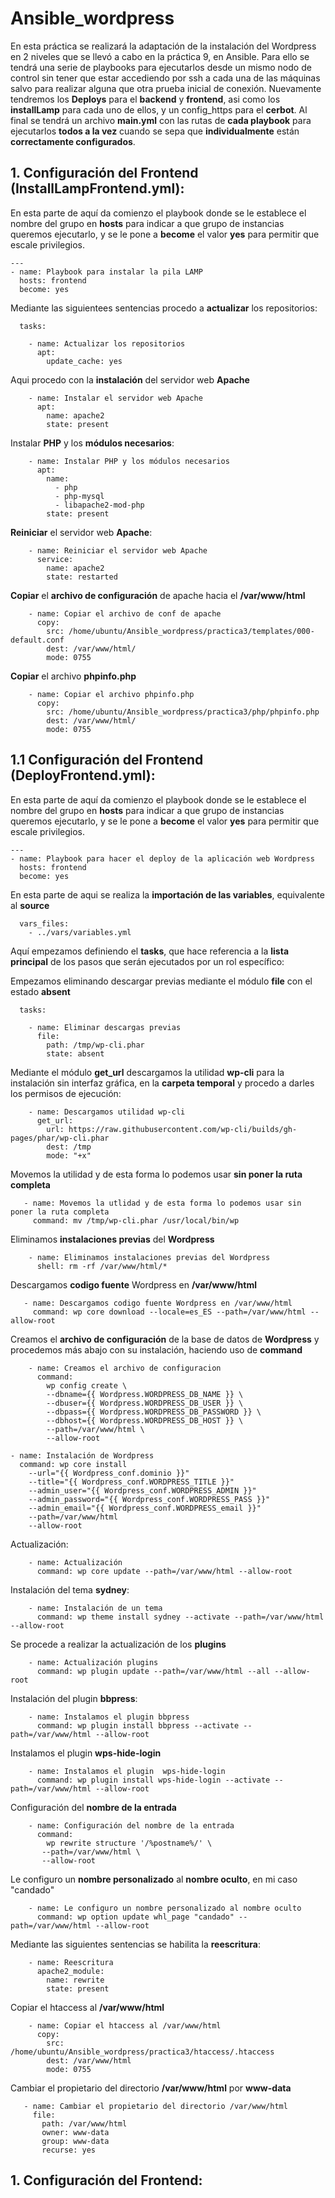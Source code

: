 # Ansible_wordpress

En esta práctica se realizará la adaptación de la instalación del Wordpress en 2 niveles que se llevó a cabo en la práctica 9, en Ansible.
Para ello se tendrá una serie de playbooks para ejecutarlos desde un mismo nodo de control sin tener que estar accediendo por ssh a cada una de las máquinas salvo
para realizar alguna que otra prueba inicial de conexión. Nuevamente tendremos los **Deploys** para el **backend** y **frontend**, asi como los **installLamp** para cada uno de ellos, y un config_https para el **cerbot**. Al final se tendrá un archivo **main.yml** con las rutas de **cada playbook** para ejecutarlos **todos a la vez** cuando se sepa que **individualmente** están **correctamente configurados**.

## 1. Configuración del Frontend (InstallLampFrontend.yml):

En esta parte de aquí da comienzo el playbook donde se le establece el nombre del grupo en **hosts** para indicar a que grupo de instancias queremos ejecutarlo,
y se le pone a **become** el valor **yes** para permitir que escale privilegios.

```
---
- name: Playbook para instalar la pila LAMP
  hosts: frontend
  become: yes
```
Mediante las siguientees sentencias procedo a **actualizar** los repositorios:
```
  tasks:

    - name: Actualizar los repositorios
      apt:
        update_cache: yes
```
Aqui procedo con la **instalación** del servidor web **Apache**
```
    - name: Instalar el servidor web Apache
      apt:
        name: apache2
        state: present
```
Instalar **PHP** y los **módulos necesarios**:
```
    - name: Instalar PHP y los módulos necesarios
      apt: 
        name:
          - php
          - php-mysql
          - libapache2-mod-php
        state: present
```
**Reiniciar** el servidor web **Apache**:

```
    - name: Reiniciar el servidor web Apache
      service:
        name: apache2
        state: restarted
```
**Copiar** el **archivo de configuración** de apache hacia el **/var/www/html**
```
    - name: Copiar el archivo de conf de apache
      copy:
        src: /home/ubuntu/Ansible_wordpress/practica3/templates/000-default.conf
        dest: /var/www/html/
        mode: 0755
```
**Copiar** el archivo **phpinfo.php**
```   
    - name: Copiar el archivo phpinfo.php
      copy:
        src: /home/ubuntu/Ansible_wordpress/practica3/php/phpinfo.php
        dest: /var/www/html/
        mode: 0755
```
## 1.1 Configuración del Frontend (DeployFrontend.yml):

En esta parte de aquí da comienzo el playbook donde se le establece el nombre del grupo en **hosts** para indicar a que grupo de instancias queremos ejecutarlo,
y se le pone a **become** el valor **yes** para permitir que escale privilegios.
```
---
- name: Playbook para hacer el deploy de la aplicación web Wordpress
  hosts: frontend
  become: yes
```
En esta parte de aqui se realiza la **importación de las variables**, equivalente al **source**

```
  vars_files:
    - ../vars/variables.yml
```

Aquí empezamos definiendo el **tasks**, que hace referencia a la **lista principal** de los pasos que serán ejecutados por un rol específico:

Empezamos eliminando descargar previas mediante el módulo **file** con el estado **absent**

```
  tasks:

    - name: Eliminar descargas previas
      file:
        path: /tmp/wp-cli.phar 
        state: absent
 ```
Mediante el módulo **get_url** descargamos la utilidad **wp-cli** para la instalación sin interfaz gráfica, en la **carpeta temporal** y procedo a darles los permisos de ejecución:

```
    - name: Descargamos utilidad wp-cli
      get_url:
        url: https://raw.githubusercontent.com/wp-cli/builds/gh-pages/phar/wp-cli.phar
        dest: /tmp
        mode: "+x"
 ```
Movemos la utilidad y de esta forma lo podemos usar **sin poner la ruta completa**
 ```
    - name: Movemos la utlidad y de esta forma lo podemos usar sin poner la ruta completa
      command: mv /tmp/wp-cli.phar /usr/local/bin/wp
```
Eliminamos **instalaciones previas** del **Wordpress**
```  
    - name: Eliminamos instalaciones previas del Wordpress
      shell: rm -rf /var/www/html/*
 ```
Descargamos **codigo fuente** Wordpress en **/var/www/html**
 ```
    - name: Descargamos codigo fuente Wordpress en /var/www/html
      command: wp core download --locale=es_ES --path=/var/www/html --allow-root
  ```
Creamos el **archivo de configuración** de la base de datos de **Wordpress** y procedemos más abajo con su instalación, haciendo uso de **command**
```
    - name: Creamos el archivo de configuracion
      command: 
        wp config create \
        --dbname={{ Wordpress.WORDPRESS_DB_NAME }} \
        --dbuser={{ Wordpress.WORDPRESS_DB_USER }} \
        --dbpass={{ Wordpress.WORDPRESS_DB_PASSWORD }} \
        --dbhost={{ Wordpress.WORDPRESS_DB_HOST }} \
        --path=/var/www/html \
        --allow-root
```

    - name: Instalación de Wordpress
      command: wp core install 
        --url="{{ Wordpress_conf.dominio }}" 
        --title="{{ Wordpress_conf.WORDPRESS_TITLE }}" 
        --admin_user="{{ Wordpress_conf.WORDPRESS_ADMIN }}"
        --admin_password="{{ Wordpress_conf.WORDPRESS_PASS }}" 
        --admin_email="{{ Wordpress_conf.WORDPRESS_email }}"
        --path=/var/www/html 
        --allow-root
 
 Actualización:
```
    - name: Actualización
      command: wp core update --path=/var/www/html --allow-root

```
Instalación del tema **sydney**:
```
    - name: Instalación de un tema
      command: wp theme install sydney --activate --path=/var/www/html --allow-root
```
Se procede a realizar la actualización de los **plugins**

```
    - name: Actualización plugins
      command: wp plugin update --path=/var/www/html --all --allow-root 
```
Instalación del plugin **bbpress**:
```
    - name: Instalamos el plugin bbpress
      command: wp plugin install bbpress --activate --path=/var/www/html --allow-root
```
Instalamos el plugin  **wps-hide-login**

```
    - name: Instalamos el plugin  wps-hide-login
      command: wp plugin install wps-hide-login --activate --path=/var/www/html --allow-root
```
Configuración del **nombre de la entrada**

```
    - name: Configuración del nombre de la entrada
      command: 
        wp rewrite structure '/%postname%/' \
       --path=/var/www/html \
       --allow-root
```
Le configuro un **nombre personalizado** al **nombre oculto**, en mi caso "candado"
```
    - name: Le configuro un nombre personalizado al nombre oculto
      command: wp option update whl_page "candado" --path=/var/www/html --allow-root
```
Mediante las siguientes sentencias se habilita la **reescritura**:

```
    - name: Reescritura
      apache2_module:
        name: rewrite
        state: present
```
Copiar el htaccess al **/var/www/html**

```
    - name: Copiar el htaccess al /var/www/html
      copy:
        src: /home/ubuntu/Ansible_wordpress/practica3/htaccess/.htaccess
        dest: /var/www/html
        mode: 0755
```
Cambiar el propietario del directorio **/var/www/html** por **www-data**
 
 ```
    - name: Cambiar el propietario del directorio /var/www/html
      file:
        path: /var/www/html
        owner: www-data
        group: www-data
        recurse: yes
 ```
## 1. Configuración del Frontend:
